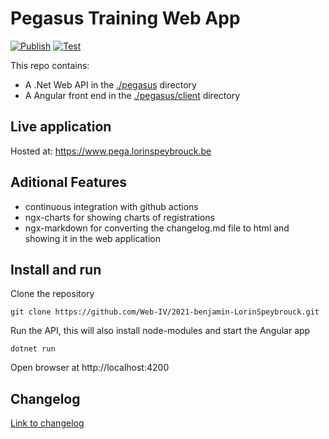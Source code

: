 # Pegasus Training Web App
[![Publish](https://github.com/Web-IV/2021-benjamin-LorinSpeybrouck/actions/workflows/publish.yml/badge.svg?branch=main)](https://github.com/Web-IV/2021-benjamin-LorinSpeybrouck/actions/workflows/publish.yml)
[![Test](https://github.com/Web-IV/2021-benjamin-LorinSpeybrouck/actions/workflows/test.yml/badge.svg?branch=dev)](https://github.com/Web-IV/2021-benjamin-LorinSpeybrouck/actions/workflows/test.yml)

This repo contains:
- A .Net Web API in the [./pegasus](./pegasus) directory
- A Angular front end in the [./pegasus/client](./pegasus/client) directory

## Live application
Hosted at: https://www.pega.lorinspeybrouck.be

## Aditional Features
- continuous integration with github actions
- ngx-charts for showing charts of registrations
- ngx-markdown for converting the changelog.md file to html and showing it in the web application

## Install and run
Clone the repository
```
git clone https://github.com/Web-IV/2021-benjamin-LorinSpeybrouck.git
```
Run the API, this will also install node-modules and start the Angular app 
```
dotnet run
```
Open browser at http://localhost:4200

## Changelog
[Link to changelog](./pegasus/client/src/assets/changelog.md)
